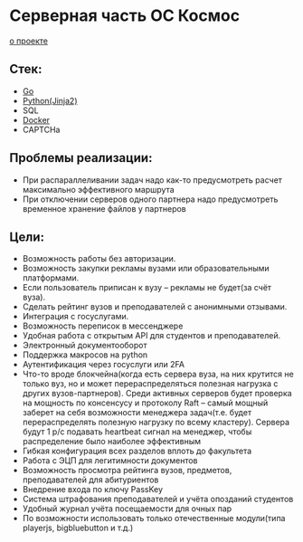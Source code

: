 # Серверная часть ОС Космос
[о проекте](https://github.com/voskhod-1/cosmos-server/blob/main/info.md)

## Стек:
- [Go](https://go.dev/)
- [Python(Jinja2)](https://python.org/)
- SQL
- [Docker](https://docker.com/)
- CAPTCHa

## Проблемы реализации:
- При распараллеливании задач надо как-то предусмотреть расчет максимально эффективного маршрута
- При отключении серверов одного партнера надо предусмотреть временное хранение файлов у партнеров

## Цели:
- Возможность работы без авторизации.
- Возможность закупки рекламы вузами или образовательными платформами.
- Если пользователь приписан к вузу – рекламы не будет(за счёт вуза).
- Сделать рейтинг вузов и преподавателей с анонимными отзывами.
- Интеграция с госуслугами.
- Возможность переписок в мессенджере
- Удобная работа с открытым API для студентов и преподавателей.
- Электронный документооборот
- Поддержка макросов на python
- Аутентификация через госуслуги или 2FA
- Что-то вроде блокчейна(когда есть сервера вуза, на них крутится не только вуз, но и может перераспределяться полезная нагрузка с других вузов-партнеров). Среди активных серверов будет проверка на мощность по консенсусу и протоколу Raft – самый мощный заберет на себя возможности менеджера задач(т.е. будет перераспределять полезную нагрузку по всему кластеру). Сервера будут 1 р/с подавать heartbeat сигнал на менеджер, чтобы распределение было наиболее эффективным
- Гибкая конфигурация всех разделов вплоть до факультета
- Работа с ЭЦП для легитимности документов
- Возможность просмотра рейтинга вузов, предметов, преподавателей для абитуриентов
- Внедрение входа по ключу PassKey
- Система штрафования преподавателей и учёта опозданий студентов
- Удобный журнал учёта посещаемости для очных пар
- По возможности использовать только отечественные модули(типа playerjs, bigbluebutton и т.д.)
